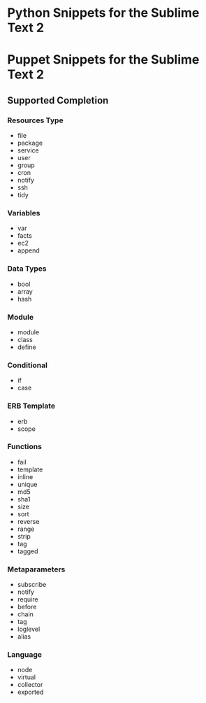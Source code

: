 # Python Snippets for the Sublime Text 2


# Puppet Snippets for the Sublime Text 2

## Supported Completion

### Resources Type

* file
* package
* service
* user
* group
* cron
* notify
* ssh
* tidy

### Variables

* var
* facts
* ec2
* append

### Data Types

* bool
* array
* hash

### Module

* module
* class
* define

### Conditional

* if
* case

### ERB Template

* erb
* scope

### Functions
* fail
* template
* inline
* unique
* md5
* sha1
* size
* sort
* reverse
* range
* strip
* tag
* tagged

### Metaparameters

* subscribe
* notify
* require
* before
* chain
* tag
* loglevel
* alias

### Language

* node
* virtual
* collector
* exported
